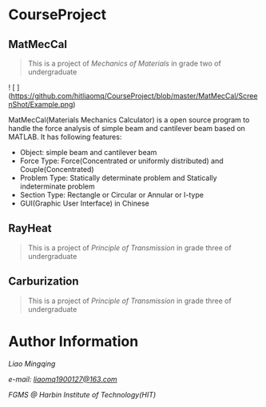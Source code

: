 # CourseProject

##  MatMecCal

> This is a project of  *Mechanics of Materials* in grade two of undergraduate

! [ ] (https://github.com/hitliaomq/CourseProject/blob/master/MatMecCal/ScreenShot/Example.png)

MatMecCal(Materials Mechanics Calculator) is a open source program to handle the force analysis of simple beam and cantilever beam based on MATLAB. It has following features:

- Object: simple beam and cantilever beam
- Force Type:  Force(Concentrated or uniformly distributed) and Couple(Concentrated)
- Problem Type: Statically determinate problem and Statically indeterminate problem
- Section Type:  Rectangle or Circular or Annular or I-type
- GUI(Graphic User Interface) in Chinese

## RayHeat

> This is a project of  *Principle of Transmission* in grade three of undergraduate



## Carburization

> This is a project of *Principle of Transmission* in grade three of undergraduate



# Author Information

*Liao Mingqing*

*e-mail: liaomq1900127@163.com*

*FGMS @ Harbin Institute of Technology(HIT)*